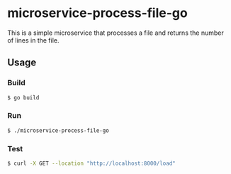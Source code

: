 # microservice-process-file-go

This is a simple microservice that processes a file and returns the number of lines in the file.

## Usage

### Build

```bash
$ go build
```

### Run

```bash
$ ./microservice-process-file-go
```

### Test

```bash
$ curl -X GET --location "http://localhost:8000/load"
```
